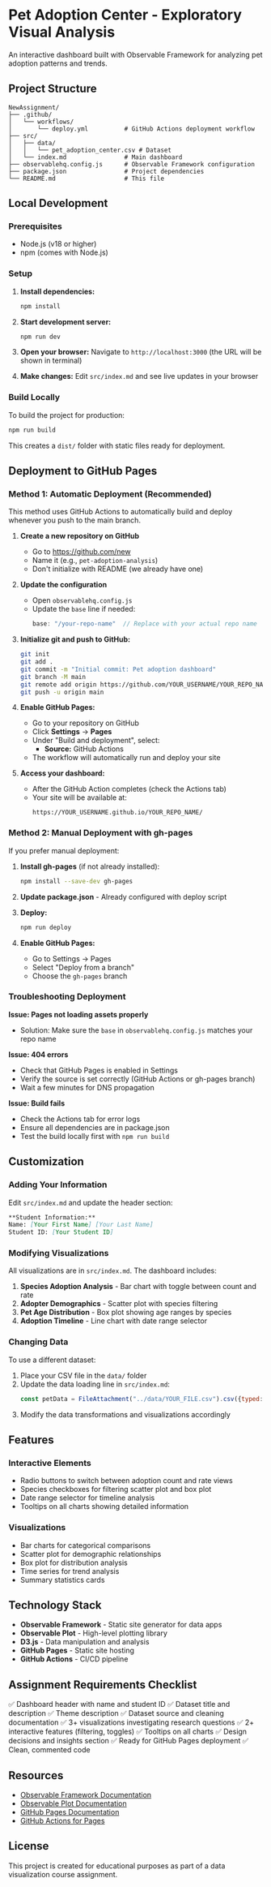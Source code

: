 # Pet Adoption Center - Exploratory Visual Analysis

An interactive dashboard built with Observable Framework for analyzing pet adoption patterns and trends.

## Project Structure

```
NewAssignment/
├── .github/
│   └── workflows/
│       └── deploy.yml          # GitHub Actions deployment workflow
├── src/
│   ├── data/
│   │   └── pet_adoption_center.csv # Dataset
│   └── index.md                # Main dashboard
├── observablehq.config.js      # Observable Framework configuration
├── package.json                # Project dependencies
└── README.md                   # This file
```

## Local Development

### Prerequisites

- Node.js (v18 or higher)
- npm (comes with Node.js)

### Setup

1. **Install dependencies:**
   ```bash
   npm install
   ```

2. **Start development server:**
   ```bash
   npm run dev
   ```

3. **Open your browser:**
   Navigate to `http://localhost:3000` (the URL will be shown in terminal)

4. **Make changes:**
   Edit `src/index.md` and see live updates in your browser

### Build Locally

To build the project for production:

```bash
npm run build
```

This creates a `dist/` folder with static files ready for deployment.

## Deployment to GitHub Pages

### Method 1: Automatic Deployment (Recommended)

This method uses GitHub Actions to automatically build and deploy whenever you push to the main branch.

1. **Create a new repository on GitHub**
   - Go to https://github.com/new
   - Name it (e.g., `pet-adoption-analysis`)
   - Don't initialize with README (we already have one)

2. **Update the configuration**
   - Open `observablehq.config.js`
   - Update the `base` line if needed:
     ```js
     base: "/your-repo-name"  // Replace with your actual repo name
     ```

3. **Initialize git and push to GitHub:**
   ```bash
   git init
   git add .
   git commit -m "Initial commit: Pet adoption dashboard"
   git branch -M main
   git remote add origin https://github.com/YOUR_USERNAME/YOUR_REPO_NAME.git
   git push -u origin main
   ```

4. **Enable GitHub Pages:**
   - Go to your repository on GitHub
   - Click **Settings** → **Pages**
   - Under "Build and deployment", select:
     - **Source:** GitHub Actions
   - The workflow will automatically run and deploy your site

5. **Access your dashboard:**
   - After the GitHub Action completes (check the Actions tab)
   - Your site will be available at:
     ```
     https://YOUR_USERNAME.github.io/YOUR_REPO_NAME/
     ```

### Method 2: Manual Deployment with gh-pages

If you prefer manual deployment:

1. **Install gh-pages** (if not already installed):
   ```bash
   npm install --save-dev gh-pages
   ```

2. **Update package.json** - Already configured with deploy script

3. **Deploy:**
   ```bash
   npm run deploy
   ```

4. **Enable GitHub Pages:**
   - Go to Settings → Pages
   - Select "Deploy from a branch"
   - Choose the `gh-pages` branch

### Troubleshooting Deployment

**Issue: Pages not loading assets properly**
- Solution: Make sure the `base` in `observablehq.config.js` matches your repo name

**Issue: 404 errors**
- Check that GitHub Pages is enabled in Settings
- Verify the source is set correctly (GitHub Actions or gh-pages branch)
- Wait a few minutes for DNS propagation

**Issue: Build fails**
- Check the Actions tab for error logs
- Ensure all dependencies are in package.json
- Test the build locally first with `npm run build`

## Customization

### Adding Your Information

Edit `src/index.md` and update the header section:

```markdown
**Student Information:**
Name: [Your First Name] [Your Last Name]
Student ID: [Your Student ID]
```

### Modifying Visualizations

All visualizations are in `src/index.md`. The dashboard includes:

1. **Species Adoption Analysis** - Bar chart with toggle between count and rate
2. **Adopter Demographics** - Scatter plot with species filtering
3. **Pet Age Distribution** - Box plot showing age ranges by species
4. **Adoption Timeline** - Line chart with date range selector

### Changing Data

To use a different dataset:

1. Place your CSV file in the `data/` folder
2. Update the data loading line in `src/index.md`:
   ```js
   const petData = FileAttachment("../data/YOUR_FILE.csv").csv({typed: true});
   ```
3. Modify the data transformations and visualizations accordingly

## Features

### Interactive Elements
- Radio buttons to switch between adoption count and rate views
- Species checkboxes for filtering scatter plot and box plot
- Date range selector for timeline analysis
- Tooltips on all charts showing detailed information

### Visualizations
- Bar charts for categorical comparisons
- Scatter plot for demographic relationships
- Box plot for distribution analysis
- Time series for trend analysis
- Summary statistics cards

## Technology Stack

- **Observable Framework** - Static site generator for data apps
- **Observable Plot** - High-level plotting library
- **D3.js** - Data manipulation and analysis
- **GitHub Pages** - Static site hosting
- **GitHub Actions** - CI/CD pipeline

## Assignment Requirements Checklist

✅ Dashboard header with name and student ID
✅ Dataset title and description
✅ Theme description
✅ Dataset source and cleaning documentation
✅ 3+ visualizations investigating research questions
✅ 2+ interactive features (filtering, toggles)
✅ Tooltips on all charts
✅ Design decisions and insights section
✅ Ready for GitHub Pages deployment
✅ Clean, commented code

## Resources

- [Observable Framework Documentation](https://observablehq.com/framework/)
- [Observable Plot Documentation](https://observablehq.com/plot/)
- [GitHub Pages Documentation](https://docs.github.com/en/pages)
- [GitHub Actions for Pages](https://github.com/actions/deploy-pages)

## License

This project is created for educational purposes as part of a data visualization course assignment.
